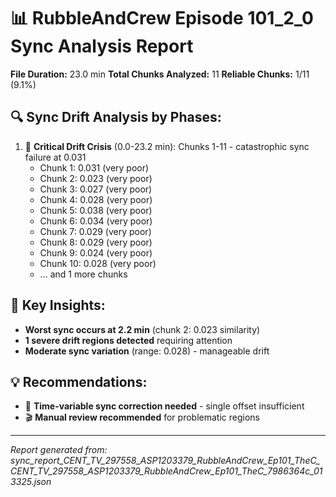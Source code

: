 📊 **RubbleAndCrew Episode 101_2_0 Sync Analysis Report**
============================================================

**File Duration:** 23.0 min
**Total Chunks Analyzed:** 11
**Reliable Chunks:** 1/11 (9.1%)

## 🔍 **Sync Drift Analysis by Phases:**

1. 🔴 **Critical Drift Crisis** (0.0-23.2 min): Chunks 1-11 - catastrophic sync failure at 0.031
   - Chunk 1: 0.031 (very poor)
   - Chunk 2: 0.023 (very poor)
   - Chunk 3: 0.027 (very poor)
   - Chunk 4: 0.028 (very poor)
   - Chunk 5: 0.038 (very poor)
   - Chunk 6: 0.034 (very poor)
   - Chunk 7: 0.029 (very poor)
   - Chunk 8: 0.029 (very poor)
   - Chunk 9: 0.024 (very poor)
   - Chunk 10: 0.028 (very poor)
   - ... and 1 more chunks

## 🎯 **Key Insights:**

- **Worst sync occurs at 2.2 min** (chunk 2: 0.023 similarity)
- **1 severe drift regions detected** requiring attention
- **Moderate sync variation** (range: 0.028) - manageable drift

## 💡 **Recommendations:**

- 🔧 **Time-variable sync correction needed** - single offset insufficient
- 🎬 **Manual review recommended** for problematic regions

---
*Report generated from: sync_report_CENT_TV_297558_ASP1203379_RubbleAndCrew_Ep101_TheC_CENT_TV_297558_ASP1203379_RubbleAndCrew_Ep101_TheC_7986364c_013325.json*